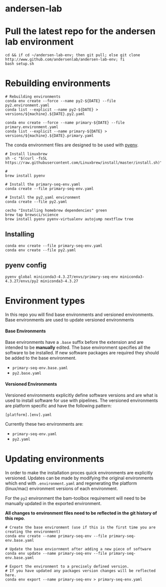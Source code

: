 # andersen-lab


# Pull the latest repo for the andersen lab environment
```
cd && if cd ~/andersen-lab-env; then git pull; else git clone http://www.github.com/andersenlab/andersen-lab-env; fi
bash setup.sh
```


# Rebuilding environments

```
# Rebuilding environments
conda env create --force --name py2-${DATE} --file py2.environment.yaml
conda list --explicit --name py2-${DATE} > versions/${machine}.${DATE}.py2.yaml

conda env create --force --name primary-${DATE} --file primary.environment.yaml
conda list --explicit --name primary-${DATE} > versions/${machine}.${DATE}.primary.yaml
```

The conda environment files are designed to be used with [pyenv](https://github.com/pyenv/pyenv).

```
# Install linuxbrew
sh -c "$(curl -fsSL https://raw.githubusercontent.com/Linuxbrew/install/master/install.sh)"

#
brew install pyenv

# Install the primary-seq-env.yaml
conda create --file primary-seq-env.yaml

# Install the py2.yaml environment
conda create --file py2.yaml
```

```
cecho "Installing homebrew dependencies" green
brew tap brewsci/science
brew install pyenv pyenv-virtualenv autojump nextflow tree
```

## Installing

```
conda env create --file primary-seq-env.yaml
conda env create --file py2.yaml
```

## pyenv config

```
pyenv global miniconda3-4.3.27/envs/primary-seq-env miniconda3-4.3.27/envs/py2 miniconda3-4.3.27
```

# Environment types

In this repo you will find base environments and versioned environments. Base environments are used to update versioned environments

#### Base Environments

Base environments have a `.base` suffix before the extension and are intended to be __manually__ edited. The base environment specifies all the software to be installed. If new software packages are required they should be added to the base environment.

* `primary-seq-env.base.yaml`
* `py2.base.yaml`

#### Versioned Environments

Versioned environments explicitly define software versions and are what is used to install software for use with pipelines. The versioned environments
are platform specific and have the following pattern:

`[platform].[env].yaml`

Currently these two environments are:

* `primary-seq-env.yaml`
* `py2.yaml`

# Updating environments

In order to make the installation proces quick environments are explicitly versioned. Updates can be made by modifying the original environments which end with `.environment.yaml` and regenerating the platform (linux/mac) environment versions of each environment.

For the `py2` environment the bam-toolbox requirement will need to be manually updated in the exported environment.

__All changes to environment files need to be reflected in the git history of this repo__.

```
# Create the base environment (use if this is the first time you are creating the environment)
conda env create --name primary-seq-env --file primary-seq-env.base.yaml

# Update the base enviornment after adding a new piece of software
conda env update --name primary-seq-env --file primary-seq-env.base.yaml

# Export the environment to a precisely defined version.
# If you have updated any packages version changes will be reflected here.
conda env export --name primary-seq-env > primary-seq-env.yaml
```